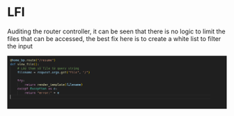 # LFI
Auditing the router controller, it can be seen that there is no logic to limit the files that can be accessed, the best fix here is to create a white list to filter the input

![alt text](assets/image.png)

